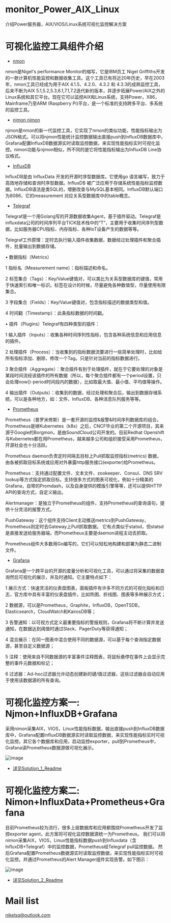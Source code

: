 # monitor_Power_AIX_Linux
介绍Power服务器，AIX/VIOS/Linux系统可视化监控解决方案

# 可视化监控工具组件介绍

* [nmon](http://nmon.sourceforge.net/pmwiki.php?n=Main.HomePage)

nmon是Nigel's performance Monitor的缩写，它是IBM员工 Nigel Griffiths开发的一款计算机性能监控和数据收集工具。这个工具已有将近20年历史，早在2003年，nmon工具已经成为用于AIX 4.1.5、4.2.0、4.3.2 和 4.3.3的成熟监控工具，后来不断为AIX 5.1,5.2,5.3,6.1,7.1,7.2迭代新的版本，并逐步拓展Power/AIX之外的Linux系统和其它平台。现在它可以监控AIX和Linux系统，支持Power，X86，Mainframe乃至ARM (Raspberry Pi)平台，是一个标准的支持跨多平台、多系统的监控工具。

* [njmon,nimon](https://tinyurl.com/njmon)

njmon是nmon的新一代监控工具，它实现了nmon的类似功能，性能指标输出为JSON格式。可以将njmon性能统计监控数据输出直接push到InfluxDB数据库中，Grafana配置InfluxDB数据源实时读取监控数据，来实现性能指标实时可视化监控。nimon功能与njmon相似，所不同的是它将性能指标输出为InfluxDB Line协议格式。

* [InfluxDB](https://www.power-devops.com/influxdb)

InfluxDB是由 InfluxData 开发的开源时序型数据库。它使用go 语言编写，致力于高效地存储和查询时序型数据。InfluxDB 被广泛应用于存储系统性能指标监控数据。InfluxDB语法是类SQL的，增删改查与MySQL基本相同。InfluxDB默认端口为8086，它的measurement 对应关系型数据库中的table概念。

* [Telegraf](https://www.power-devops.com/telegraf)

Telegraf是一个用Golang写的开源数据收集Agent，基于插件驱动。Telegraf是influxdata公司的时间序列平台TICK技术栈中的“T”，主要用于收集时间序列型数据，比如服务器CPU指标、内存指标、各种IoT设备产生的数据等等。

Telegraf工作原理：定时去执行输入插件收集数据，数据经过处理插件和聚合插件，批量输出到数据存储。

•	数据指标（Metrics）

  1	指标名（Measurement name）：指标描述和命名。

  2	标签集合（Tags）：Key/Value键值对，可以类比为关系型数据库的键值，常用于快速索引和唯一标识。标签在设计的时候，尽量避免各种数值型，尽量使用有限集合。

  3	字段集合（Fields）：Key/Value键值对，包含指标描述的数据类型和值。

  4	时间戳（Timestamp）：此条指标数据的时间戳。

•	插件（Plugins）Telegraf有四种类型的插件：

  1	输入插件（Inputs）：收集各种时间序列性指标，包含各种系统信息和应用信息的插件。
 
  2	处理插件（Process）：当收集到的指标数据流要进行一些简单处理时，比如给所有指标添加、删除、修改一个Tag。只是针对当前的指标数据进行。

  3	聚合插件（Aggregate）：聚合插件有别于处理插件，就在于它要处理的对象是某段时间流经该插件的所有数据（所以，每个聚合插件都有一个period设置，只会处理now()-period时间段内的数据），比如取最大值、最小值、平均值等操作。

  4	输出插件（Outputs）：收集到的数据，经过处理和聚合后，输出到数据存储系统，可以是各种地方，如：文件、InfluxDB、各种消息队列服务等等。
   
* [Prometheus](https://prometheus.io)

Prometheus（普罗米修斯）是一套开源的监控&报警&时间序列数据库的组合。Prometheus是继Kubernetes（k8s）之后，CNCF毕业的第二个开源项目，其来源于Google的Borgmon，是由SoundCloud公司开发的。目前Redhat Openshift与Kubernetes都在用Prometheus，越来越多公司和组织接受采用Prometheus，开源社会也十分活跃。

Prometheus daemon负责定时间隔去目标上Pull抓取监控指标(metrics) 数据，由各被抓取目标系统或应用对外暴露http服务接口(exporter)给Prometheus。

Prometheus：支持通过配置文件、文本文件、zookeeper、Consul、DNS SRV lookup等方式指定抓取目标。支持很多方式的图表可视化，例如十分精美的Grafana，自带的Promdash，以及自身提供的模版引擎等等，还可以提供HTTP API的查询方式，自定义输出。

Alertmanager：是独立于Prometheus的组件，支持Prometheus的查询语句，提供十分灵活的报警方式。

PushGateway：这个组件支持Client主动推送metrics到PushGateway，Prometheus则定时去Gateway上Pull抓取数据。
它有点类似于statsd，但statsd是直接发送给服务器端，而Prometheus主要是daemon进程主动去抓取。

Prometheus组件大多数用Go编写的，它们可以轻松地构建和部署为静态二进制文件。

* [Grafana](https://www.power-devops.com/grafana)

Grafana是一个跨平台的开源的度量分析和可视化工具，可以通过将采集的数据查询然后可视化的展示，并及时通知。它主要特点如下：

  1 展示方式：快速灵活的仪表盘图表，面板插件有许多不同方式的可视化指标和日志，官方库中具有丰富的仪表盘插件，比如热图、折线图、图表等多种展示方式；

  2 数据源，可以是Prometheus，Graphite，InfluxDB，OpenTSDB，Elasticsearch，CloudWatch和KairosDB等；

  3 告警通知：以可视方式定义最重要指标的警报规则，Grafana将不断计算并发送通知，在数据达到阈值时通过Slack、PagerDuty等获得通知；

  4 混合展示：在同一图表中混合使用不同的数据源，可以基于每个查询指定数据源，甚至自定义数据源；

  5 注释：使用来自不同数据源的丰富事件注释图表，将鼠标悬停在事件上会显示完整的事件元数据和标记；

  6 过滤器：Ad-hoc过滤器允许动态创建新的键/值过滤器，这些过滤器会自动应用于使用该数据源的所有查询。

# 可视化监控方案一: Njmon+InfluxDB+Grafana

采用nimon采集AIX，VIOS，Linux性能指标数据，输出直接push到InfluxDB数据库中，Grafana配置InfluxDB数据源实时读取监控数据，来实现性能指标实时可视化监控。其它各个数据库和应用，启动监控exporter，pull到Prometheus中，Grafana读Prometheus数据源做可视化展示。

![image](https://github.com/DBres4Power/monitor_Power_AIX_Linux/blob/main/Solution_1_Njmon%2BInfluxDB%2BGrafana/Solution_1.jpg)

* [详见Solution_1_Readme](https://github.com/DBres4Power/monitor_Power_AIX_Linux/blob/main/Solution_1_Njmon%2BInfluxDB%2BGrafana/Solution_1_Readme.md)

# 可视化监控方案二: Nimon+InfluxData+Prometheus+Grafana

目前Prometheus较为流行，很多上层数据库和应用都围绕Prometheus开发了监控exporter agent，此方案将可视化监控数据源统一为Prometheus。
我们可以将nimon采集AIX，VIOS，Linux性能指标数据push到Influxdata（含InfluxDB+Telegraf）中的监控数据，Prometheus经Telegraf  pull监控数据。
然后Grafana配置Prometheus数据源实时读取监控数据，来实现性能指标实时可视化监控。并通过Prometheus的Alert Manager组件实现告警。如下图示：

![image](https://github.com/DBres4Power/monitor_Power_AIX_Linux/blob/main/Solution_2_Nimon%2BInfluxData%2BPrometheus%2BGrafana/Solution_2.jpg)

* [详见Solution_2_Readme](https://github.com/DBres4Power/monitor_Power_AIX_Linux/blob/main/Solution_2_Nimon%2BInfluxData%2BPrometheus%2BGrafana/Solution_2_Readme.md)

# Mail list

nikelsq@outlook.com
